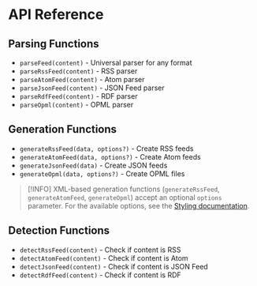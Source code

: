 # API Reference

## Parsing Functions
- `parseFeed(content)` - Universal parser for any format
- `parseRssFeed(content)` - RSS parser
- `parseAtomFeed(content)` - Atom parser
- `parseJsonFeed(content)` - JSON Feed parser
- `parseRdfFeed(content)` - RDF parser
- `parseOpml(content)` - OPML parser

## Generation Functions
- `generateRssFeed(data, options?)` - Create RSS feeds
- `generateAtomFeed(data, options?)` - Create Atom feeds
- `generateJsonFeed(data)` - Create JSON feeds
- `generateOpml(data, options?)` - Create OPML files

> [!INFO]
> XML-based generation functions (`generateRssFeed`, `generateAtomFeed`, `generateOpml`) accept an optional `options` parameter. For the available options, see the [Styling documentation](/generating/styling).

## Detection Functions
- `detectRssFeed(content)` - Check if content is RSS
- `detectAtomFeed(content)` - Check if content is Atom
- `detectJsonFeed(content)` - Check if content is JSON Feed
- `detectRdfFeed(content)` - Check if content is RDF
